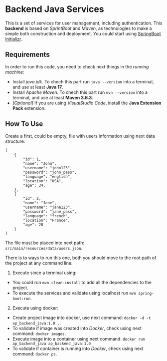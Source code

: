 # Backend Java Services

This is a set of services for user management, including authentication.
This __backend__ is based on _SprintBoot_ and _Maven_, as technologies to make a simple
both construction and deployment. You could start using [SpringBoot Initializr](https://start.spring.io/).

## Requirements

In order to run this code, you need to check next things in the _running machine_:
- Install _java jdk_. To chech this part run `java --version` into a terminal, and use at least __Java 17__.
- Install _Apache Maven_. To chech this part run `mvn --version` into a terminal, and use at least __Maven 3.6.3__.
- _[Optional]_ If you are using _VisualStudio Code_, install the __Java Extension Pack__ extension.
  
  
## How To Use

Create a first, could be empty, file with users information using next data structure:
```
[
    {
        "id": 1,
        "name": "John",
        "username": "john123",
        "password": "john_pass",
        "language": "english",
        "location": "USA",
        "age": 34,
    },
    {
        "id": 2,
        "name": "Jane",
        "username": "jane123",
        "password": "jane_pass",
        "language": "french",
        "location": "France",
        "age": 28
    }
]
```
The file must be placed into next path: `src/main/resources/data/users.json`.

There is to ways to run this one, both you should move to the root path of the project at any command line:
1. Execute since a terminal using:
- You could run `mvn clean-install` to add all the dependencies to the project.
- To execute the services and validate using localhost run `mvn spring-boot:run`.
2. Execute using docker:
- Create project image into docker, use next command: `docker -d -t ap_backend_java:1.0 .`.
- To validate if image was created into _Docker_, check using next command: `docker images`.  
- Execute image into a container using next command: `docker run  ap_backend_java ap_backend_java:1.0`
- To validate if container is running into _Docker_, check using next command: `docker ps`.

